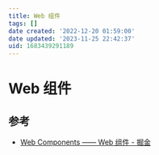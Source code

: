 ```yaml
---
title: Web 组件
tags: []
date created: '2022-12-20 01:59:00'
date updated: '2023-11-25 22:42:37'
uid: 1683439291189
---
```


# Web 组件

## 参考

- [Web Components —— Web 组件 - 掘金](https://juejin.cn/post/7048909361062051876)

